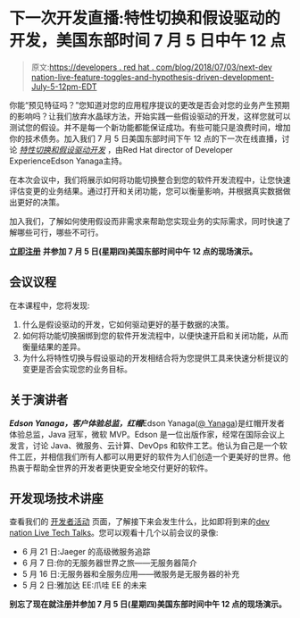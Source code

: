 # 下一次开发直播:特性切换和假设驱动的开发，美国东部时间 7 月 5 日中午 12 点

> 原文:[https://developers . red hat . com/blog/2018/07/03/next-dev nation-live-feature-toggles-and-hypothesis-driven-development-July-5-12pm-EDT](https://developers.redhat.com/blog/2018/07/03/next-devnation-live-feature-toggles-and-hypothesis-driven-development-july-5th-12pm-edt)

你能“预见特征吗？”您知道对您的应用程序提议的更改是否会对您的业务产生预期的影响吗？让我们放弃水晶球方法，开始实践一些假设驱动的开发，这样您就可以测试您的假设。并不是每一个新功能都能保证成功。有些可能只是浪费时间，增加你的技术债务。加入我们 7 月 5 日美国东部时间下午 12 点的下一次在线直播，讨论 [*特性切换和假设驱动开发*](https://onlinexperiences.com/Server.nxp?LASCmd=AI:4;F:APIUTILS!51004&PageID=2C1CF13E-08F4-43A4-B25D-0B38FE3226CF&AffiliateData=blog) ，由Red Hat director of Developer ExperienceEdson Yanaga主持。

在本次会议中，我们将展示如何将功能切换整合到您的软件开发流程中，让您快速评估变更的业务结果。通过打开和关闭功能，您可以衡量影响，并根据真实数据做出更好的决策。

加入我们，了解如何使用假设而非需求来帮助您实现业务的实际需求，同时快速了解哪些可行，哪些不可行。

[**立即注册**](https://onlinexperiences.com/Server.nxp?LASCmd=AI:4;F:APIUTILS!51004&PageID=2C1CF13E-08F4-43A4-B25D-0B38FE3226CF&AffiliateData=blog) **并参加 7 月 5 日(星期四)美国东部时间中午 12 点的现场演示。**

## **会议议程**

在本课程中，您将发现:

1.  什么是假设驱动的开发，它如何驱动更好的基于数据的决策。
2.  如何将功能切换捆绑到您的软件开发流程中，以便快速开启和关闭功能，从而衡量结果的差异。
3.  为什么将特性切换与假设驱动的开发相结合将为您提供工具来快速分析提议的变更是否会实现您的业务目标。

## **关于演讲者**

***Edson Yanaga，客户体验总监，红帽***Edson Yanaga([@ Yanaga](https://twitter.com/yanaga.))是红帽开发者体验总监，Java 冠军，微软 MVP。Edson 是一位出版作家，经常在国际会议上发言，讨论 Java、微服务、云计算、DevOps 和软件工艺。他认为自己是一个软件工匠，并相信我们所有人都可以用更好的软件为人们创造一个更美好的世界。他热衷于帮助全世界的开发者更快更安全地交付更好的软件。

## **开发现场技术讲座**

查看我们的 [开发者活动](https://developers.redhat.com/events/) 页面，了解接下来会发生什么，比如即将到来的[dev nation Live Tech Talks](https://onlinexperiences.com/Server.nxp?LASCmd=AI:4;F:APIUTILS!51004&PageID=2C1CF13E-08F4-43A4-B25D-0B38FE3226CF&AffiliateData=blog)。您可以观看十几个以前会议的录像:

*   6 月 21 日:Jaeger 的高级微服务追踪
*   6 月 7 日:你的无服务器世界之旅——无服务器简介
*   5 月 16 日:无服务器和全服务应用——微服务是无服务器的补充
*   5 月 2 日:雅加达 EE:爪哇 EE 的未来

**别忘了现在就注册**[](https://onlinexperiences.com/Server.nxp?LASCmd=AI:4;F:APIUTILS!51004&PageID=2C1CF13E-08F4-43A4-B25D-0B38FE3226CF&AffiliateData=blog)****并参加 7 月 5 日(星期四)美国东部时间中午 12 点的现场演示。****